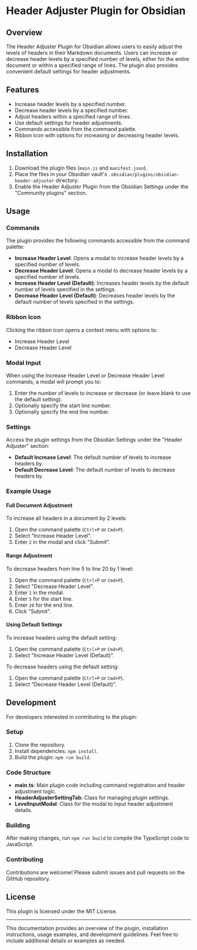 # Header Adjuster Plugin for Obsidian

## Overview

The Header Adjuster Plugin for Obsidian allows users to easily adjust the levels of headers in their Markdown documents. Users can increase or decrease header levels by a specified number of levels, either for the entire document or within a specified range of lines. The plugin also provides convenient default settings for header adjustments.

## Features

- Increase header levels by a specified number.
- Decrease header levels by a specified number.
- Adjust headers within a specified range of lines.
- Use default settings for header adjustments.
- Commands accessible from the command palette.
- Ribbon icon with options for increasing or decreasing header levels.

## Installation

1. Download the plugin files (`main.js` and `manifest.json`).
2. Place the files in your Obsidian vault's `.obsidian/plugins/obsidian-header-adjuster` directory.
3. Enable the Header Adjuster Plugin from the Obsidian Settings under the "Community plugins" section.

## Usage

### Commands

The plugin provides the following commands accessible from the command palette:

- **Increase Header Level**: Opens a modal to increase header levels by a specified number of levels.
- **Decrease Header Level**: Opens a modal to decrease header levels by a specified number of levels.
- **Increase Header Level (Default)**: Increases header levels by the default number of levels specified in the settings.
- **Decrease Header Level (Default)**: Decreases header levels by the default number of levels specified in the settings.

### Ribbon Icon

Clicking the ribbon icon opens a context menu with options to:

- Increase Header Level
- Decrease Header Level

### Modal Input

When using the Increase Header Level or Decrease Header Level commands, a modal will prompt you to:

1. Enter the number of levels to increase or decrease (or leave blank to use the default setting).
2. Optionally specify the start line number.
3. Optionally specify the end line number.

### Settings

Access the plugin settings from the Obsidian Settings under the "Header Adjuster" section:

- **Default Increase Level**: The default number of levels to increase headers by.
- **Default Decrease Level**: The default number of levels to decrease headers by.

### Example Usage

#### Full Document Adjustment

To increase all headers in a document by 2 levels:

1. Open the command palette (`Ctrl+P` or `Cmd+P`).
2. Select "Increase Header Level".
3. Enter `2` in the modal and click "Submit".

#### Range Adjustment

To decrease headers from line 5 to line 20 by 1 level:

1. Open the command palette (`Ctrl+P` or `Cmd+P`).
2. Select "Decrease Header Level".
3. Enter `1` in the modal.
4. Enter `5` for the start line.
5. Enter `20` for the end line.
6. Click "Submit".

#### Using Default Settings

To increase headers using the default setting:

1. Open the command palette (`Ctrl+P` or `Cmd+P`).
2. Select "Increase Header Level (Default)".

To decrease headers using the default setting:

1. Open the command palette (`Ctrl+P` or `Cmd+P`).
2. Select "Decrease Header Level (Default)".

## Development

For developers interested in contributing to the plugin:

### Setup

1. Clone the repository.
2. Install dependencies: `npm install`.
3. Build the plugin: `npm run build`.

### Code Structure

- **main.ts**: Main plugin code including command registration and header adjustment logic.
- **HeaderAdjusterSettingTab**: Class for managing plugin settings.
- **LevelInputModal**: Class for the modal to input header adjustment details.

### Building

After making changes, run `npm run build` to compile the TypeScript code to JavaScript.

### Contributing

Contributions are welcome! Please submit issues and pull requests on the GitHub repository.

## License

This plugin is licensed under the MIT License.

---

This documentation provides an overview of the plugin, installation instructions, usage examples, and development guidelines. Feel free to include additional details or examples as needed.